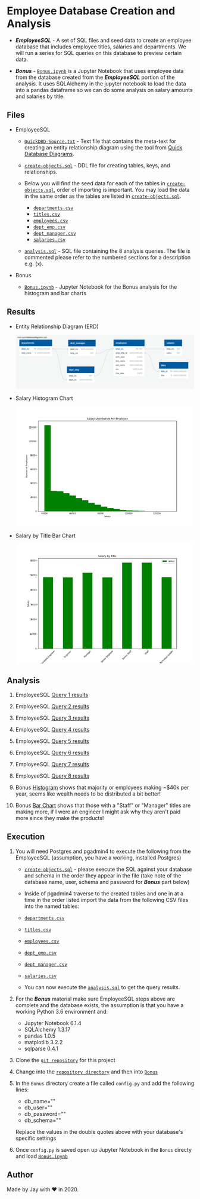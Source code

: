 # Employee Database Creation and Analysis

- **_EmployeeSQL_** - A set of SQL files and seed data to create an employee database that includes employee titles, salaries and departments. We will run a series for SQL queries on this database to preview certain data.

- **_Bonus_** - [`Bonus.ipynb`](Bonus/Bonus.ipynb) is a Jupyter Notebook that uses employee data from the database created from the **_EmployeeSQL_** portion of the analysis. It uses SQLAlchemy in the jupyter notebook to load the data into a pandas dataframe so we can do some analysis on salary amounts and salaries by title.

## Files

- EmployeeSQL

  - [`QuickDBD-Source.txt`](EmployeeSQL/DDL/QuickDBD-Source.txt) - Text file that contains the meta-text for creating an entity relationship diagram using the tool from [Quick Database Diagrams](https://app.quickdatabasediagrams.com/).

  - [`create-objects.sql`](EmployeeSQL/DDL/create-objects.sql) - DDL file for creating tables, keys, and relationships.

  - Below you will find the seed data for each of the tables in [`create-objects.sql`](EmployeeSQL/DDL/create-objects.sql), order of importing is important. You may load the data in the same order as the tables are listed in [`create-objects.sql`](EmployeeSQL/DDL/create-objects.sql).

    - [`departments.csv`](EmployeeSQL/Resources/departments.csv)
    - [`titles.csv`](EmployeeSQL/Resources/titles.csv)
    - [`employees.csv`](EmployeeSQL/Resources/employees.csv)
    - [`dept_emp.csv`](EmployeeSQL/Resources/dept_emp.csv)
    - [`dept_manager.csv`](EmployeeSQL/Resources/dept_manager.csv)
    - [`salaries.csv`](EmployeeSQL/Resources/salaries.csv)

  - [`analysis.sql`](EmployeeSQL/Analysis-SQL/analysis.sql) - SQL file containing the 8 analysis queries. The file is commented please refer to the numbered sections for a description e.g. (x).

- Bonus

  - [`Bonus.ipynb`](Bonus/Bonus.ipynb) - Jupyter Notebook for the Bonus analysis for the histogram and bar charts

## Results

- Entity Relationship Diagram (ERD)

  ![ERD](EmployeeSQL/Results/QuickDBD-export_ERD.png)

- Salary Histogram Chart

  ![Salary Histogram](Bonus/Results/histogram-salary.png)

- Salary by Title Bar Chart

  ![Salary by Title Bar](Bonus/Results/bar-salary-title.png)

## Analysis

1. EmployeeSQL [Query 1 results](EmployeeSQL/Results/query-1-result.csv)

1. EmployeeSQL [Query 2 results](EmployeeSQL/Results/query-2-result.csv)

1. EmployeeSQL [Query 3 results](EmployeeSQL/Results/query-3-result.csv)

1. EmployeeSQL [Query 4 results](EmployeeSQL/Results/query-4-result.csv)

1. EmployeeSQL [Query 5 results](EmployeeSQL/Results/query-5-result.csv)

1. EmployeeSQL [Query 6 results](EmployeeSQL/Results/query-6-result.csv)

1. EmployeeSQL [Query 7 results](EmployeeSQL/Results/query-7-result.csv)

1. EmployeeSQL [Query 8 results](EmployeeSQL/Results/query-8-result.csv)

1. Bonus [Histogram](Bonus/Results/histogram-salary.png) shows that majority or employees making ~\$40k per year, seems like wealth needs to be distributed a bit better!

1. Bonus [Bar Chart](Bonus/Results/bar-salary-title.png) shows that those with a "Staff" or "Manager" titles are making more, if I were an engineer I might ask why they aren't paid more since they make the products!

## Execution

1. You will need Postgres and pgadmin4 to execute the following from the EmployeeSQL (assumption, you have a working, installed Postgres)

   - [`create-objects.sql`](EmployeeSQL/DDL/create-objects.sql) - please execute the SQL against your database and schema in the order they appear in the file (take note of the database name, user, schema and password for **_Bonus_** part below)

   - Inside of pgadmin4 traverse to the created tables and one in at a time in the order listed import the data from the following CSV files into the named tables:

   - [`departments.csv`](EmployeeSQL/Resources/departments.csv)
   - [`titles.csv`](EmployeeSQL/Resources/titles.csv)
   - [`employees.csv`](EmployeeSQL/Resources/employees.csv)
   - [`dept_emp.csv`](EmployeeSQL/Resources/dept_emp.csv)
   - [`dept_manager.csv`](EmployeeSQL/Resources/dept_manager.csv)
   - [`salaries.csv`](EmployeeSQL/Resources/salaries.csv)

   - You can now execute the [`analysis.sql`](EmployeeSQL/Analysis-SQL/analysis.sql) to get the query results.

1. For the **_Bonus_** material make sure EmployeeSQL steps above are complete and the database exists, the assumption is that you have a working Python 3.6 environment and:

   - Jupyter Notebook 6.1.4
   - SQLAlchemy 1.3.17
   - pandas 1.0.5
   - matplotlib 3.2.2
   - sqlparse 0.4.1

1. Clone the [`git repository`](https://github.com/jayhjman/sql-challenge) for this project
1. Change into the [`repository directory`](https://github.com/jayhjman/sql-challenge) and then into [`Bonus`](Bonus/)
1. In the `Bonus` directory create a file called `config.py` and add the following lines:

   - db_name="<YOUR DB NAME>"
   - db_user="<YOUR DB USER NAME>"
   - db_password="<YOUR PASSWORD>"
   - db_schema="<YOUR SCHEMA NAME>"

   Replace the values in the double quotes above with your database's specific settings

1. Once `config.py` is saved open up Jupyter Notebook in the `Bonus` directy and load [`Bonus.ipynb`](Bonus/Bonus.ipynb)

## Author

Made by Jay with :heart: in 2020.
